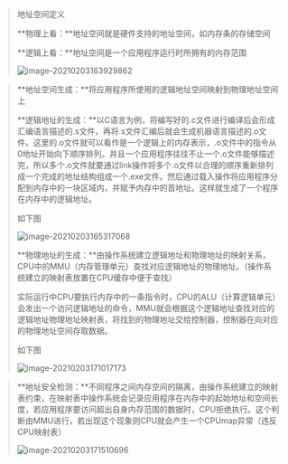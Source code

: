 > 地址空间定义
>
> **物理上看：**地址空间就是硬件支持的地址空间，如内存条的存储空间
>
> **逻辑上看：**地址空间是一个应用程序运行时所拥有的内存范围
>
> ![image-20210203163929862](C:\Users\zhang\AppData\Roaming\Typora\typora-user-images\image-20210203163929862.png)

> **地址空间生成：**将应用程序所使用的逻辑地址空间映射到物理地址空间上
>
> **逻辑地址的生成：**以C语言为例，将编写好的.c文件进行编译后会形成汇编语言描述的.s文件，再将.s文件汇编后就会生成机器语言描述的.o文件。这里的.o文件就可以看作是一个逻辑上的内存表示，.o文件中的指令从0地址开始向下顺序排列。并且一个应用程序往往不止一个.o文件能够描述完，所以多个.o文件就要通过link操作将多个.o文件以合理的顺序重新排列成一个完成的地址结构组成一个.exe文件。然后通过载入操作将应用程序分配到内存中的一块区域内，并赋予内存中的首地址。这样就生成了一个程序在内存中的逻辑地址。
>
> 如下图
>
> ![image-20210203165317068](C:\Users\zhang\AppData\Roaming\Typora\typora-user-images\image-20210203165317068.png)
>
> **物理地址的生成：**由操作系统建立逻辑地址和物理地址的映射关系，CPU中的MMU（内存管理单元）查找对应逻辑地址的物理地址。（操作系统建立的映射表放置在CPU缓存中便于查找）
>
> 实际运行中CPU要执行内存中的一条指令时，CPU的ALU（计算逻辑单元）会发出一个访问逻辑地址的命令，MMU就会根据这个逻辑地址查找对应的逻辑地址物理地址映射表，将找到的物理地址交给控制器，控制器在向对应的物理地址空间存取数据。
>
> 如下图
>
> ![image-20210203171017173](C:\Users\zhang\AppData\Roaming\Typora\typora-user-images\image-20210203171017173.png)

> **地址安全检测：**不同程序之间内存空间的隔离，由操作系统建立的映射表约束，在映射表中操作系统会记录应用程序在内存中的起始地址和空间长度，若应用程序要访问超出自身内存范围的数据时，CPU拒绝执行。这个判断由MMU进行，若出现这个现象则CPU就会产生一个CPUmap异常（违反CPU映射表）
>
> ![image-20210203171510696](C:\Users\zhang\AppData\Roaming\Typora\typora-user-images\image-20210203171510696.png)